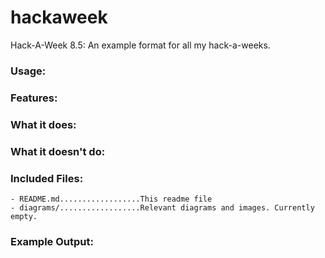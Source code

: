 # hackaweek
Hack-A-Week 8.5: An example format for all my hack-a-weeks.

### Usage:
### Features:
### What it does:
### What it doesn't do:
### Included Files:
```
- README.md..................This readme file
- diagrams/..................Relevant diagrams and images. Currently empty.
```
### Example Output:

